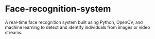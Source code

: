 # Face-recognition-system
A real-time face recognition system built using Python, OpenCV, and machine learning to detect and identify individuals from images or video streams.
